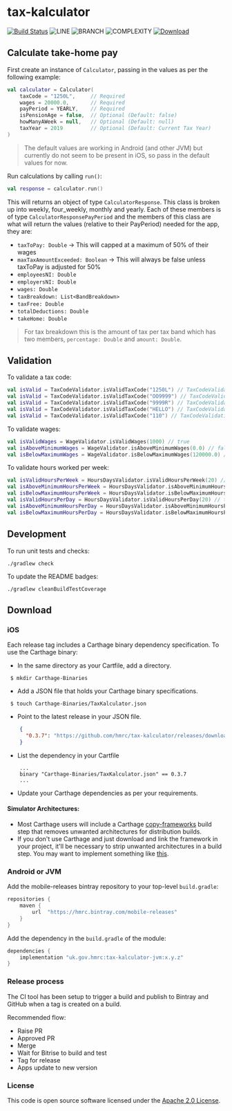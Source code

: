 
# tax-kalculator

[![Build Status](https://app.bitrise.io/app/cd7fb52c258b9273/status.svg?token=lntO8o4xz5AUEvLwVzbo3A&branch=master)](https://app.bitrise.io/app/cd7fb52c258b9273)
![LINE](https://img.shields.io/badge/line--coverage-98%25-brightgreen.svg)
![BRANCH](https://img.shields.io/badge/branch--coverage-92%25-brightgreen.svg)
![COMPLEXITY](https://img.shields.io/badge/complexity-1.54-brightgreen.svg)
[ ![Download](https://api.bintray.com/packages/hmrc/mobile-releases/tax-kalculator/images/download.svg) ](https://bintray.com/hmrc/mobile-releases/tax-kalculator/_latestVersion)

## Calculate take-home pay

First create an instance of `Calculator`, passing in the values as per the following example:

```kotlin
val calculator = Calculator(
    taxCode = "1250L",     // Required
    wages = 20000.0,       // Required
    payPeriod = YEARLY,    // Required
    isPensionAge = false,  // Optional (Default: false)
    howManyAWeek = null,   // Optional (Default: null)
    taxYear = 2019         // Optional (Default: Current Tax Year)
)
```

> The default values are working in Android (and other JVM) but currently do not seem to be present in iOS, so pass in the default values for now.

Run calculations by calling `run()`:

```kotlin
val response = calculator.run()
```

This will returns an object of type `CalculatorResponse`. This class is broken up into weekly, four_weekly, monthly and yearly. Each of these members is of type `CalculatorResponsePayPeriod` and the members of this class are what will return the values (relative to their PayPeriod) needed for the app, they are:

- `taxToPay: Double` -> This will capped at a maximum of 50% of their wages
- `maxTaxAmountExceeded: Boolean` -> This will always be false unless taxToPay is adjusted for 50%
- `employeesNI: Double`
- `employersNI: Double`
- `wages: Double`
- `taxBreakdown: List<BandBreakdown>`
- `taxFree: Double`
- `totalDeductions: Double`
- `takeHome: Double`

> For tax breakdown this is the amount of tax per tax band which has two members, `percentage: Double` and `amount: Double`.

## Validation

To validate a tax code:

```kotlin
val isValid = TaxCodeValidator.isValidTaxCode("1250L") // TaxCodeValidationResponse(true)
val isValid = TaxCodeValidator.isValidTaxCode("OO9999") // TaxCodeValidationResponse(false, ValidationError.WrongTaxCodePrefix)
val isValid = TaxCodeValidator.isValidTaxCode("9999R") // TaxCodeValidationResponse(false, ValidationError.WrongTaxCodeSuffix)
val isValid = TaxCodeValidator.isValidTaxCode("HELLO") // TaxCodeValidationResponse(false, ValidationError.WrongTaxCodeNumber)
val isValid = TaxCodeValidator.isValidTaxCode("110") // TaxCodeValidationResponse(false, ValidationError.Other)

```

To validate wages:

```kotlin
val isValidWages = WageValidator.isValidWages(1000) // true
val isAboveMinimumWages = WageValidator.isAboveMinimumWages(0.0) // false
val isBelowMaximumWages = WageValidator.isBelowMaximumWages(120000.0) // true
```

To validate hours worked per week:

```kotlin
val isValidHoursPerWeek = HoursDaysValidator.isValidHoursPerWeek(20) // true
val isAboveMinimumHoursPerWeek = HoursDaysValidator.isAboveMinimumHoursPerWeek(1.0) // true
val isBelowMaximumHoursPerWeek = HoursDaysValidator.isBelowMaximumHoursPerWeek(170.0) // false
val isValidHoursPerDay = HoursDaysValidator.isValidHoursPerDay(20) // true
val isAboveMinimumHoursPerDay = HoursDaysValidator.isAboveMinimumHoursPerDay(1.0) // true
val isBelowMaximumHoursPerDay = HoursDaysValidator.isBelowMaximumHoursPerDay(25.0) // false
```

## Development

To run unit tests and checks:

`./gradlew check`

To update the README badges:

`./gradlew cleanBuildTestCoverage`

## Download

### iOS

Each release tag includes a Carthage binary dependency specification. To use the Carthage binary:
* In the same directory as your Cartfile, add a directory.
```shell script
 $ mkdir Carthage-Binaries
``` 
* Add a JSON file that holds your Carthage binary specifications.
```shell script
 $ touch Carthage-Binaries/TaxKalculator.json
```
* Point to the latest release in your JSON file.
```json
    {
      "0.3.7": "https://github.com/hmrc/tax-kalculator/releases/download/0.3.7/TaxKalculator.framework.zip"
    }
```
* List the dependency in your Cartfile
```shell script
    ...
    binary "Carthage-Binaries/TaxKalculator.json" == 0.3.7
    ...
```
* Update your Carthage dependencies as per your requirements.

#### Simulator Architectures: 
* Most Carthage users will include a Carthage [copy-frameworks](https://www.raywenderlich.com/416-carthage-tutorial-getting-started) build step that removes unwanted architectures for 
distribution builds.
* If you don't use Carthage and just download and link the framework in your project, it'll be necessary to strip unwanted architectures in a build step.
You may want to implement something like [this](http://ikennd.ac/blog/2015/02/stripping-unwanted-architectures-from-dynamic-libraries-in-xcode/).

### Android or JVM

Add the mobile-releases bintray repository to your top-level `build.gradle`:

```groovy
repositories {
    maven {
        url  "https://hmrc.bintray.com/mobile-releases" 
    }
}
```

Add the dependency in the `build.gradle` of the module:

```groovy
dependencies {
    implementation "uk.gov.hmrc:tax-kalculator-jvm:x.y.z"
}
```

### Release process

The CI tool has been setup to trigger a build and publish to Bintray and GitHub when a tag is created on a build.

Recommended flow:
- Raise PR
- Approved PR
- Merge
- Wait for Bitrise to build and test
- Tag for release
- Apps update to new version


### License

This code is open source software licensed under the [Apache 2.0 License]("http://www.apache.org/licenses/LICENSE-2.0.html").
